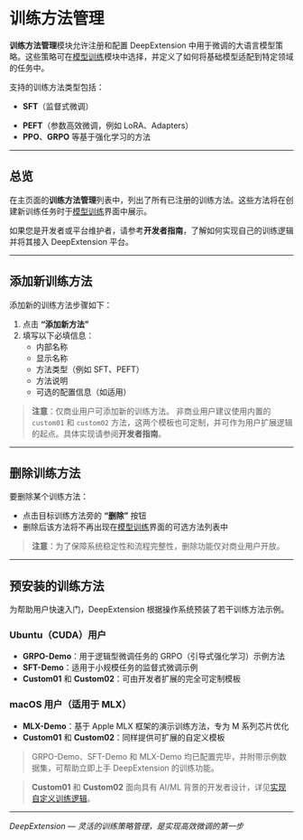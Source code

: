 # 训练方法管理

**训练方法管理**模块允许注册和配置 DeepExtension 中用于微调的大语言模型策略。这些策略可在[模型训练](model-training.zh.md)模块中选择，并定义了如何将基础模型适配到特定领域的任务中。

支持的训练方法类型包括：

- **SFT**（监督式微调）
<!-- - **DPO**（直接偏好优化） -->
- **PEFT**（参数高效微调，例如 LoRA、Adapters）
- **PPO**、**GRPO** 等基于强化学习的方法

---

## 总览

在主页面的**训练方法管理**列表中，列出了所有已注册的训练方法。这些方法将在创建新训练任务时于[模型训练](model-training.zh.md)界面中展示。

如果您是开发者或平台维护者，请参考**开发者指南**，了解如何实现自己的训练逻辑并将其接入 DeepExtension 平台。

---

## 添加新训练方法

添加新的训练方法步骤如下：

1. 点击 **“添加新方法”**
2. 填写以下必填信息：
     - 内部名称
     - 显示名称
     - 方法类型（例如 SFT、PEFT）
     - 方法说明
     - 可选的配置信息（如适用）

> **注意**：仅商业用户可添加新的训练方法。 非商业用户建议使用内置的 `custom01` 和 `custom02` 方法，这两个模板也可定制，并可作为用户扩展逻辑的起点。具体实现请参阅**开发者指南**。

---

## 删除训练方法

要删除某个训练方法：

- 点击目标训练方法旁的 **“删除”** 按钮
- 删除后该方法将不再出现在[模型训练](model-training.zh.md)界面的可选方法列表中

> **注意**：为了保障系统稳定性和流程完整性，删除功能仅对商业用户开放。

---

## 预安装的训练方法

为帮助用户快速入门，DeepExtension 根据操作系统预装了若干训练方法示例。

### Ubuntu（CUDA）用户

- **GRPO-Demo**：用于逻辑型微调任务的 GRPO（引导式强化学习）示例方法
- **SFT-Demo**：适用于小规模任务的监督式微调示例
- **Custom01** 和 **Custom02**：可由开发者扩展的完全可定制模板

### macOS 用户（适用于 MLX）

- **MLX-Demo**：基于 Apple MLX 框架的演示训练方法，专为 M 系列芯片优化
- **Custom01** 和 **Custom02**：同样提供可扩展的自定义模板

> GRPO-Demo、SFT-Demo 和 MLX-Demo 均已配置完毕，并附带示例数据集，可帮助立即上手 DeepExtension 的训练功能。

> **Custom01** 和 **Custom02** 面向具有 AI/ML 背景的开发者设计，详见[实现自定义训练逻辑](../developer/implement-own-ai-training.zh.md)。

---

*DeepExtension — 灵活的训练策略管理，是实现高效微调的第一步*